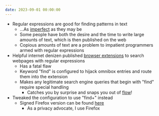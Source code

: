 ```yaml
---
date: 2023-09-01 00:00:00
---
```


* Regular expressions are good for finding patterns in text
  * ...As [imperfect](https://groups.google.com/g/alt.religion.emacs/c/DR057Srw5-c/m/n1WCMEw5iCkJ) as they may be
  * Some people have both the desire and the time to write large amounts of text, which is then published on the web
  * Copious amounts of text are a problem to impatient programmers armed with regular expressions
* Helpful internet denizen published [browser extensions](https://github.com/brandon1024/find) to search webpages with regular expressions
  * Has a fatal flaw
  * Keyword "find" is configured to hijack omnibox entries and route them into the extension
  * Makes any legitimate search engine queries that begin with "find" require special handling
    * Catches you by surprise and snaps you out of [flow](https://devbizops.medium.com/getting-into-the-developer-flow-state-7b0e5c98eb8a)!
* Tweaked the configuration to use "find+" instead
  * Signed Firefox version can be found [here](/assets/attachments/66e7ce7c1c3d41488a5d-2.2.3.xpi)
    * As a privacy advocate, I use Firefox
